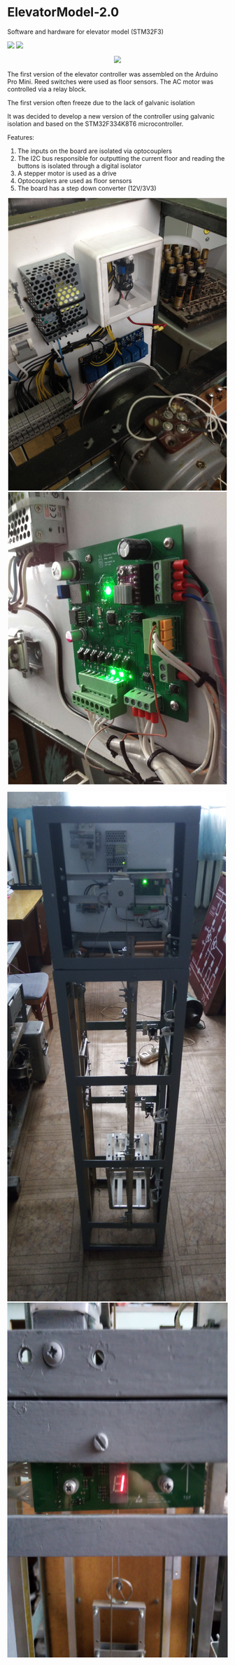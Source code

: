 # ElevatorModel-2.0
Software and hardware for elevator model (STM32F3)

![](https://badgen.net/badge/Status/Completed/green?icon=github)
![](https://badgen.net/badge/Version/2.0.0/cyan?icon=bitcoin-lightning)

<p align="center">
  <img src="https://github.com/DeltaVetal26/ElevatorModel-2.0/blob/main/readmeImages/demo.gif?raw=true">
</p>

The first version of the elevator controller was assembled on the Arduino Pro Mini. Reed switches were used as floor sensors. The AC motor was controlled via a relay block.

The first version often freeze due to the lack of galvanic isolation

It was decided to develop a new version of the controller using galvanic isolation and based on the STM32F334K8T6 microcontroller.

Features:
1) The inputs on the board are isolated via optocouplers
2) The I2C bus responsible for outputting the current floor and reading the buttons is isolated through a digital isolator
3) A stepper motor is used as a drive
4) Optocouplers are used as floor sensors
5) The board has a step down converter (12V/3V3)


<p align="center">
  <img src="https://github.com/DeltaVetal26/ElevatorModel-2.0/blob/main/readmeImages/Controller_V1-min.jpg?raw=true" width="500" height="667">
  <img src="https://github.com/DeltaVetal26/ElevatorModel-2.0/blob/main/readmeImages/ControllerV2-min.jpg?raw=true" width="500" height="667">  
</p>

<img src="https://github.com/DeltaVetal26/ElevatorModel-2.0/blob/main/readmeImages/MainV.jpg?raw=true" width="500" height="1162">
<img src="https://github.com/DeltaVetal26/ElevatorModel-2.0/blob/main/readmeImages/FloorIndicator-min.jpg?raw=true" width="600" height="809">



